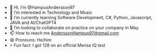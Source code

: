 - 👋 Hi, I’m @HampusAndersson97
- 👀 I’m interested in Technology and Music
- 🌱 I’m currently learning Software Development, C#, Python, Javascript, JAVA and AI/ChatGPT4
- 💞️ I’m looking to collaborate on practice on your company in May.
- 📫 How to reach me AnderssonHampus97@gmail.com
- 😄 Pronouns: He/him
- ⚡ Fun fact: I got 128 on an official Mensa IQ test

<!---
HampusAndersson97/HampusAndersson97 is a ✨ special ✨ repository because its `README.md` (this file) appears on your GitHub profile.
You can click the Preview link to take a look at your changes.
--->
